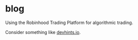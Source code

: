 # blog


Using the Robinhood Trading Platform for algorithmic trading.


Consider something like [devhints.io](https://devhints.io/).

